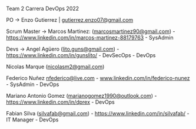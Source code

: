 Team 2 
Carrera DevOps 2022

PO -> Enzo Gutierrez | gutierrez.enzo07@gmail.com

Scrum Master -> Marcos Martinez: (marcosmartinez90@gmail.com) - https://www.linkedin.com/in/marcos-martinez-88179763 - SysAdmin

Devs ->
Angel Agüero (lito.guns@gmail.com) - https://www.linkedin.com/in/gunslito/ - DevSecOps - DevOps

Nicolas Marque (nicolasm2@gmail.com)

Federico Nuñez nfederico@live.com - www.linkedin.com/in/federico-nunez - SysAdmin - DevOps

Mariano Antonio Gomez (marianogomez1990@outlook.com) - https://www.linkedin.com/in/dprex - DevOps

Fabian Silva (silvafab@gmail.com) - https://www.linkedin.com/in/silvafab/ - IT Manager - DevOps